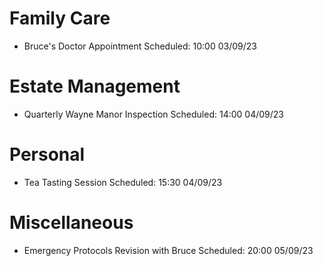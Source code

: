# Family Care

- Bruce's Doctor Appointment Scheduled: 10:00 03/09/23

# Estate Management

- Quarterly Wayne Manor Inspection Scheduled: 14:00 04/09/23

# Personal

- Tea Tasting Session Scheduled: 15:30 04/09/23

# Miscellaneous

- Emergency Protocols Revision with Bruce Scheduled: 20:00 05/09/23

